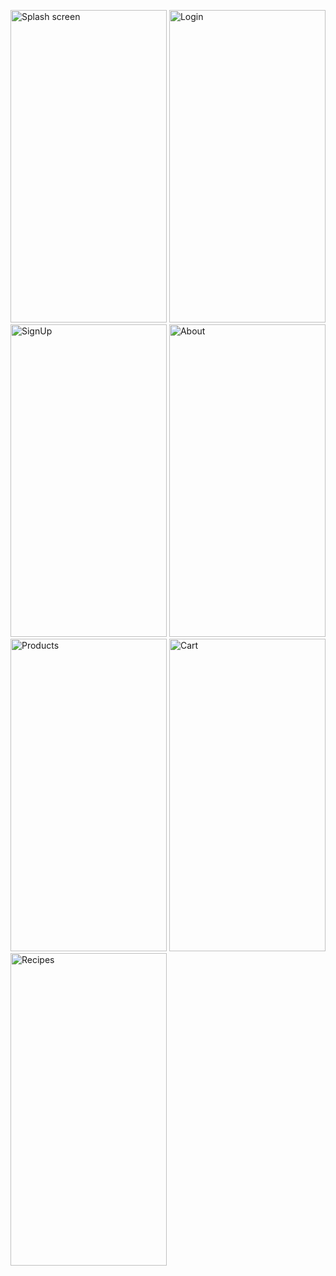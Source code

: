 <p float='left' align-item='center'>
    <img src="https://i.ibb.co/J2C9KmG/IMG-0199.jpg" alt="Splash screen"  width="250" height="500">
    <img src="https://i.ibb.co/ynVKvNy/IMG-0196.jpg" alt="Login" width="250" height="500">
    <img src="https://i.ibb.co/vwZWVK1/IMG-0197.jpg" alt="SignUp" width="250" height="500">
    <img src="https://i.ibb.co/g46M4t4/IMG-0198.jpg" alt="About" width="250" height="500">
    <img src="https://i.ibb.co/dMgdT2t/IMG-0193.jpg" alt="Products" width="250" height="500">
    <img src="https://i.ibb.co/dJM6kQb/IMG-0201.jpg" alt="Cart" width="250" height="500">
    <img src="https://i.ibb.co/xGhLjKP/IMG-0200.jpg" alt="Recipes" width="250" height="500">
</p>
